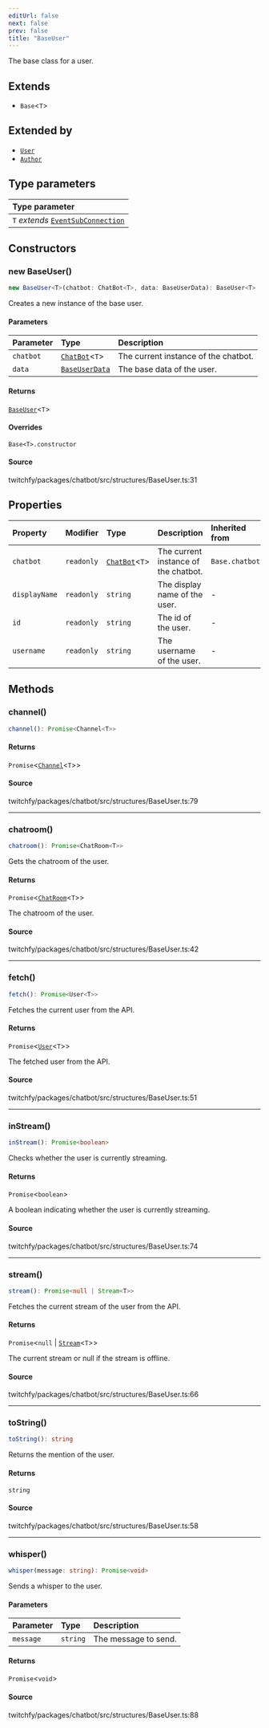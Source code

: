 ```yaml
---
editUrl: false
next: false
prev: false
title: "BaseUser"
---
```


The base class for a user.

## Extends

- `Base`\<`T`\>

## Extended by

- [`User`](/api/chatbot/classes/user/)
- [`Author`](/api/chatbot/classes/author/)

## Type parameters

| Type parameter |
| :------ |
| `T` *extends* [`EventSubConnection`](/api/chatbot/enumerations/eventsubconnection/) |

## Constructors

### new BaseUser()

```ts
new BaseUser<T>(chatbot: ChatBot<T>, data: BaseUserData): BaseUser<T>
```

Creates a new instance of the base user.

#### Parameters

| Parameter | Type | Description |
| :------ | :------ | :------ |
| `chatbot` | [`ChatBot`](/api/chatbot/classes/chatbot/)\<`T`\> | The current instance of the chatbot. |
| `data` | [`BaseUserData`](/api/chatbot/interfaces/baseuserdata/) | The base data of the user. |

#### Returns

[`BaseUser`](/api/chatbot/classes/baseuser/)\<`T`\>

#### Overrides

`Base<T>.constructor`

#### Source

twitchfy/packages/chatbot/src/structures/BaseUser.ts:31

## Properties

| Property | Modifier | Type | Description | Inherited from |
| :------ | :------ | :------ | :------ | :------ |
| `chatbot` | `readonly` | [`ChatBot`](/api/chatbot/classes/chatbot/)\<`T`\> | The current instance of the chatbot. | `Base.chatbot` |
| `displayName` | `readonly` | `string` | The display name of the user. | - |
| `id` | `readonly` | `string` | The id of the user. | - |
| `username` | `readonly` | `string` | The username of the user. | - |

## Methods

### channel()

```ts
channel(): Promise<Channel<T>>
```

#### Returns

`Promise`\<[`Channel`](/api/chatbot/classes/channel/)\<`T`\>\>

#### Source

twitchfy/packages/chatbot/src/structures/BaseUser.ts:79

***

### chatroom()

```ts
chatroom(): Promise<ChatRoom<T>>
```

Gets the chatroom of the user.

#### Returns

`Promise`\<[`ChatRoom`](/api/chatbot/classes/chatroom/)\<`T`\>\>

The chatroom of the user.

#### Source

twitchfy/packages/chatbot/src/structures/BaseUser.ts:42

***

### fetch()

```ts
fetch(): Promise<User<T>>
```

Fetches the current user from the API.

#### Returns

`Promise`\<[`User`](/api/chatbot/classes/user/)\<`T`\>\>

The fetched user from the API.

#### Source

twitchfy/packages/chatbot/src/structures/BaseUser.ts:51

***

### inStream()

```ts
inStream(): Promise<boolean>
```

Checks whether the user is currently streaming.

#### Returns

`Promise`\<`boolean`\>

A boolean indicating whether the user is currently streaming.

#### Source

twitchfy/packages/chatbot/src/structures/BaseUser.ts:74

***

### stream()

```ts
stream(): Promise<null | Stream<T>>
```

Fetches the current stream of the user from the API.

#### Returns

`Promise`\<`null` \| [`Stream`](/api/chatbot/classes/stream/)\<`T`\>\>

The current stream or null if the stream is offline.

#### Source

twitchfy/packages/chatbot/src/structures/BaseUser.ts:66

***

### toString()

```ts
toString(): string
```

Returns the mention of the user.

#### Returns

`string`

#### Source

twitchfy/packages/chatbot/src/structures/BaseUser.ts:58

***

### whisper()

```ts
whisper(message: string): Promise<void>
```

Sends a whisper to the user.

#### Parameters

| Parameter | Type | Description |
| :------ | :------ | :------ |
| `message` | `string` | The message to send. |

#### Returns

`Promise`\<`void`\>

#### Source

twitchfy/packages/chatbot/src/structures/BaseUser.ts:88
